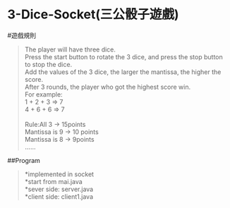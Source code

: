 # 3-Dice-Socket(三公骰子遊戲)

#遊戲規則
>The player will have three dice. <br>
>Press the start button to rotate the 3 dice, and press the stop button to stop the dice.<br>
>Add the values of the 3 dice, the larger the mantissa, the higher the score.<br>
>After 3 rounds, the player who got the highest score win.<br>
>For example: <br>1 + 2 + 3 => 7<br>	4 + 6 + 6 => 7<br><br>
>Rule:All 3 -> 15points<br>Mantissa is 9 -> 10 points<br>Mantissa is 8 -> 9points<br>
>......<br>

##Program
>*implemented in socket<br>
>*start from mai.java<br>
>*sever side: server.java<br>
>*client side: client1.java<br>
